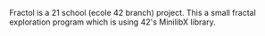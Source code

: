 Fractol is a 21 school (ecole 42 branch) project.
This a small fractal exploration program which is using 42's MinilibX library.
